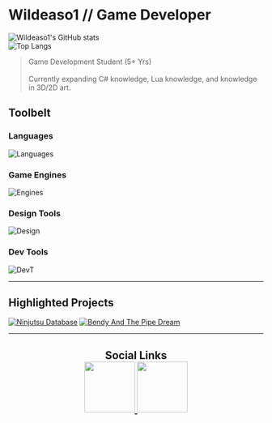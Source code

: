# Wildeaso1 // Game Developer<br>
![Wildeaso1's GitHub stats](https://github-readme-stats.vercel.app/api?username=Wildeaso1&show_icons=true&theme=tokyonight&hide_rank=false)<br> 
![Top Langs](https://github-readme-stats.vercel.app/api/top-langs/?username=Wildeaso1&layout=compact&theme=tokyonight)<br>

> Game Development Student (5+ Yrs)<br>  
> Currently expanding C# knowledge, Lua knowledge, and knowledge in 3D/2D art.<br>

## Toolbelt<br>
### Languages<br>
![Languages](https://skillicons.dev/icons?i=cs,js,html,lua)<br>
### Game Engines<br>
![Engines](https://skillicons.dev/icons?i=unity)<br>
### Design Tools<br>
![Design](https://skillicons.dev/icons?i=blender,ps)<br>
### Dev Tools<br>
![DevT](https://skillicons.dev/icons?i=github,gitlab,vscode,visualstudio,rider&perline=3)<br>

---
## Highlighted Projects<br>
[![Ninjutsu Database](https://github-readme-stats.vercel.app/api/pin/?username=Wildeaso1&repo=Ninjutsu-DataBase&theme=tokyonight&show_icons=true)](https://github.com/Wildeaso1/Ninjutsu-DataBase)
[![Bendy And The Pipe Dream](https://github-readme-stats.vercel.app/api/pin/?username=WizelfMike&repo=BendyAndTheInkMachine&theme=tokyonight&show_icons=true)](https://github.com/WizelfMike/BendyAndTheInkMachine)

---
<h2 align="center">
  
Social Links<br>
<a href="https://www.williamsoijer.com">
  <img src="https://img.shields.io/badge/Portfolio-FF7139?logo=Firefox&logoColor=white" width="100"/>
</a>
<a href="https://www.linkedin.com/in/william-soijer-517962237/">
  <img src="https://custom-icon-badges.demolab.com/badge/LinkedIn-0A66C2?logo=linkedin-white&logoColor=fff" width="100"/>
</a>
</h2>

